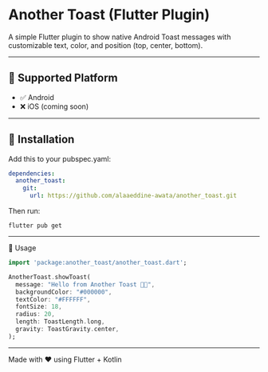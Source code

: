 # Another Toast (Flutter Plugin)

A simple Flutter plugin to show native Android Toast messages with customizable text, color, and position (top, center, bottom).

---

## 🧩 Supported Platform
- ✅ Android  
- ❌ iOS (coming soon)

---

## 🚀 Installation

Add this to your pubspec.yaml:

```yaml
dependencies:
  another_toast:
    git:
      url: https://github.com/alaaeddine-awata/another_toast.git
```

Then run:
```
flutter pub get
```
---

💬 Usage

```dart
import 'package:another_toast/another_toast.dart';

AnotherToast.showToast(
  message: "Hello from Another Toast 👋🏻",
  backgroundColor: "#000000",
  textColor: "#FFFFFF",
  fontSize: 18,
  radius: 20,
  length: ToastLength.long,
  gravity: ToastGravity.center,
);
```


---

Made with ❤️ using Flutter + Kotlin
